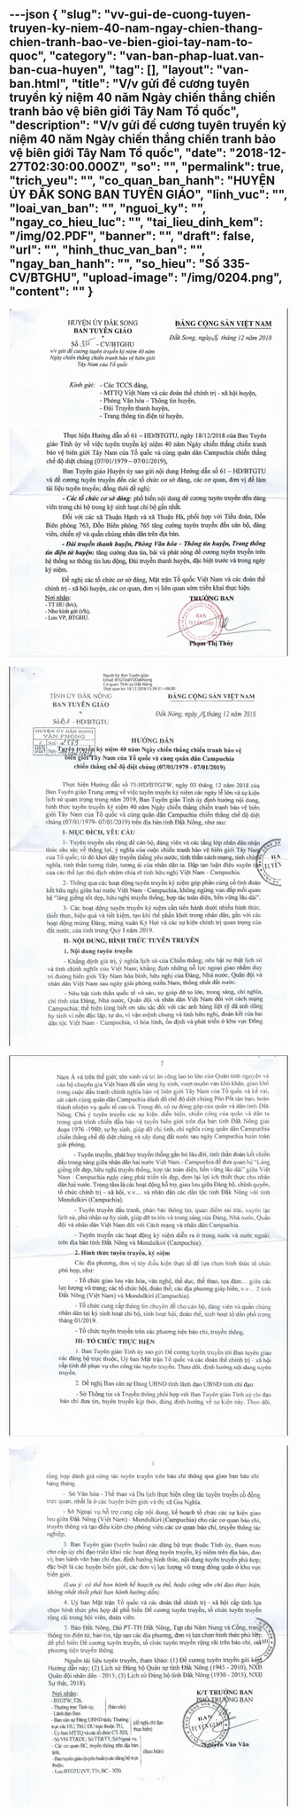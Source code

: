 ---json
{
    "slug": "vv-gui-de-cuong-tuyen-truyen-ky-niem-40-nam-ngay-chien-thang-chien-tranh-bao-ve-bien-gioi-tay-nam-to-quoc",
    "category": "van-ban-phap-luat.van-ban-cua-huyen",
    "tag": [],
    "layout": "van-ban.html",
    "title": "V/v gửi đề cương tuyên truyền kỷ niệm 40 năm Ngày chiến thắng chiến tranh bảo vệ biên giới Tây Nam Tổ quốc",
    "description": "V/v gửi đề cương tuyên truyền kỷ niệm 40 năm Ngày chiến thắng chiến tranh bảo vệ biên giới Tây Nam Tổ quốc",
    "date": "2018-12-27T02:30:00.000Z",
    "so": "",
    "permalink": true,
    "trich_yeu": "",
    "co_quan_ban_hanh": "HUYỆN ỦY ĐẮK SONG BAN TUYÊN GIÁO",
    "linh_vuc": "",
    "loai_van_ban": "",
    "nguoi_ky": "",
    "ngay_co_hieu_luc": "",
    "tai_lieu_dinh_kem": "/img/02.PDF",
    "banner": "",
    "draft": false,
    "url": "",
    "hinh_thuc_van_ban": "",
    "ngay_ban_hanh": "",
    "so_hieu": "Số 335-CV/BTGHU",
    "upload-image": "/img/0204.png",
    "__content__": ""
}
---
<p><img alt="" src="/img/0201.png" /></p>

<p><img alt="" src="/img/0202.png" /></p>

<p><img alt="" src="/img/0203.png" /></p>

<p><img alt="" src="/img/0204.png" /></p>
